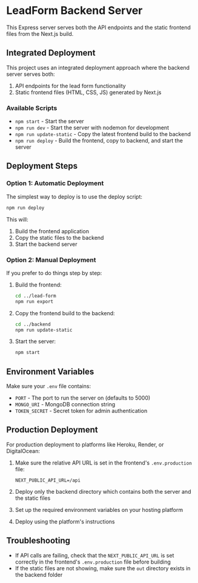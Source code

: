 # LeadForm Backend Server

This Express server serves both the API endpoints and the static frontend files from the Next.js build.

## Integrated Deployment

This project uses an integrated deployment approach where the backend server serves both:
1. API endpoints for the lead form functionality
2. Static frontend files (HTML, CSS, JS) generated by Next.js

### Available Scripts

- `npm start` - Start the server
- `npm run dev` - Start the server with nodemon for development
- `npm run update-static` - Copy the latest frontend build to the backend
- `npm run deploy` - Build the frontend, copy to backend, and start the server

## Deployment Steps

### Option 1: Automatic Deployment

The simplest way to deploy is to use the deploy script:

```bash
npm run deploy
```

This will:
1. Build the frontend application
2. Copy the static files to the backend
3. Start the backend server

### Option 2: Manual Deployment

If you prefer to do things step by step:

1. Build the frontend:
   ```bash
   cd ../lead-form
   npm run export
   ```

2. Copy the frontend build to the backend:
   ```bash
   cd ../backend
   npm run update-static
   ```

3. Start the server:
   ```bash
   npm start
   ```

## Environment Variables

Make sure your `.env` file contains:

- `PORT` - The port to run the server on (defaults to 5000)
- `MONGO_URI` - MongoDB connection string
- `TOKEN_SECRET` - Secret token for admin authentication

## Production Deployment

For production deployment to platforms like Heroku, Render, or DigitalOcean:

1. Make sure the relative API URL is set in the frontend's `.env.production` file:
   ```
   NEXT_PUBLIC_API_URL=/api
   ```

2. Deploy only the backend directory which contains both the server and the static files

3. Set up the required environment variables on your hosting platform

4. Deploy using the platform's instructions

## Troubleshooting

- If API calls are failing, check that the `NEXT_PUBLIC_API_URL` is set correctly in the frontend's `.env.production` file before building
- If the static files are not showing, make sure the `out` directory exists in the backend folder 